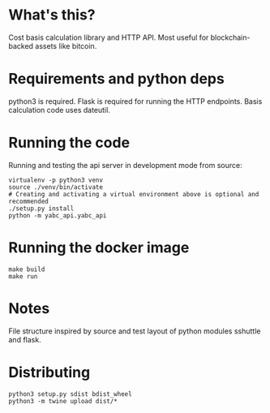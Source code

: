 # What's this?
Cost basis calculation library and HTTP API. Most useful for blockchain-backed
assets like bitcoin.

# Requirements and python deps
python3 is required. Flask is required for running the HTTP endpoints. Basis
calculation code uses dateutil.


# Running the code
Running and testing the api server in development mode from source:

```
virtualenv -p python3 venv
source ./venv/bin/activate
# Creating and activating a virtual environment above is optional and recommended
./setup.py install
python -m yabc_api.yabc_api
```

# Running the docker image
```
make build
make run
```

# Notes
File structure inspired by source and test layout of python modules sshuttle and flask.

# Distributing
```
python3 setup.py sdist bdist_wheel
python3 -m twine upload dist/*
```
